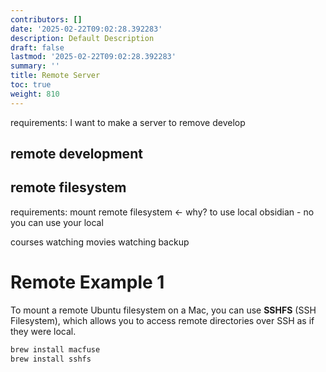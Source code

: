 ```yaml
---
contributors: []
date: '2025-02-22T09:02:28.392283'
description: Default Description
draft: false
lastmod: '2025-02-22T09:02:28.392283'
summary: ''
title: Remote Server
toc: true
weight: 810
---
```



requirements: 
I want to make a server to remove develop


## remote development


## remote filesystem

requirements: 
mount remote filesystem 
<- why? 
to use local obsidian - no you can use your local

courses watching
movies watching
backup


# Remote Example 1

To mount a remote Ubuntu filesystem on a Mac, you can use **SSHFS** (SSH Filesystem), which allows you to access remote directories over SSH as if they were local. 

   ```bash
   brew install macfuse
   brew install sshfs
   ```
